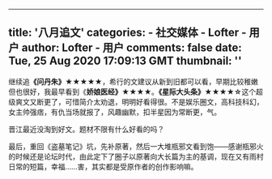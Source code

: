 
---
title: '八月追文'
categories: 
    - 社交媒体
    - Lofter - 用户
author: Lofter - 用户
comments: false
date: Tue, 25 Aug 2020 17:09:13 GMT
thumbnail: ''
---

<div>   
<p>继续追<strong>《问丹朱》★★★★★</strong>，希行的文建议从新到旧都可以看，早期比较稚嫩但也很好，我最早看到《<strong>娇娘医经》★★★★</strong>。<strong>《星际大头条》★★★★☆</strong>这个超级爽文又断更了，可惜简介太劝退，明明好看得很。不是娱乐圈文，高科技科幻，女主帅强痞，有仇当场就报了，风趣幽默，扣半星因为常断更，气。</p> 
<p>晋江最近没淘到好文。题材不限有什么好看的吗？</p> 
<p>最后，重回《盗墓笔记》坑，先补原著，然后一大堆瓶邪文看到饱——感谢瓶邪火的时候还是论坛时代，由此定下了圈子以原著向大长篇为主的基调，现在又有雨村日常的短篇，幸福……害，其实都是受原作者的创作影响嘛。</p> 
<p><br></p>  
</div>
            